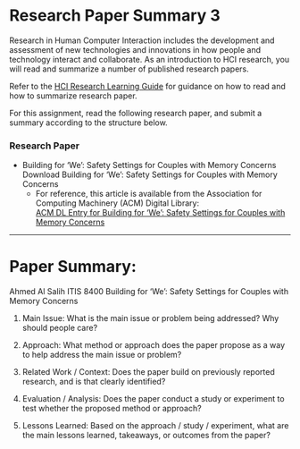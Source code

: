 # Research Paper Summary 3
Research in Human Computer Interaction includes the development and assessment of new technologies and innovations in how people and technology interact and collaborate. As an introduction to HCI research, you will read and summarize a number of published research papers.

Refer to the [HCI Research Learning Guide](./README.md) for guidance on how to read and how to summarize research paper.

For this assignment, read the following research paper, and submit a summary according to the structure below.

### Research Paper

* Building for ‘We’: Safety Settings for Couples with Memory Concerns Download Building for ‘We’: Safety Settings for Couples with Memory Concerns
  * For reference, this article is available from the Association for Computing Machinery (ACM) Digital Library:<br> [ACM DL Entry for Building for ‘We’: Safety Settings for Couples with Memory Concerns](https://dl.acm.org/doi/10.1145/3411764.3445071)

------
# Paper Summary:
Ahmed Al Salih ITIS 8400
Building for ‘We’: Safety Settings for Couples with Memory Concerns
1. Main Issue: What is the main issue or problem being addressed?  Why should people care?

2. Approach: What method or approach does the paper propose as a way to help address the main issue or problem?

3. Related Work / Context: Does the paper build on previously reported research, and is that clearly identified? 

4. Evaluation / Analysis: Does the paper conduct a study or experiment to test whether the proposed method or approach? 

5. Lessons Learned: Based on the approach / study / experiment, what are the main lessons learned, takeaways, or outcomes from the paper?
